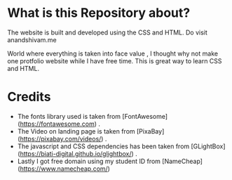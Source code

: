 # What is this Repository about?
The website is built and developed using the CSS and HTML.
 Do visit anandshivam.me

World where everything is taken into face value , I thought why not make one protfolio website
while I have free time. This is great way to learn CSS and HTML. 

# Credits 
- The fonts library used is taken from [FontAwesome] (https://fontawesome.com) .
- The Video on landing page is taken from [PixaBay] (https://pixabay.com/videos/) .
- The javascript and CSS dependencies has been taken from [GLightBox] (https://biati-digital.github.io/glightbox/) .
- Lastly I got free domain using my student ID from [NameCheap] (https://www.namecheap.com/)







